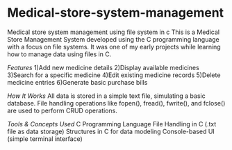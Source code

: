 # Medical-store-system-management
Medical store system management using file system in c
This is a Medical Store Management System developed using the C programming language with a focus on file systems. It was one of my early projects while learning how to manage data using files in C.


*Features*
1)Add new medicine details
2)Display available medicines
3)Search for a specific medicine
4)Edit existing medicine records
5)Delete medicine entries
6)Generate basic purchase bills


*How It Works*
All data is stored in a simple text file, simulating a basic database. File handling operations like fopen(), fread(), fwrite(), and fclose() are used to perform CRUD operations.


*Tools & Concepts Used*
C Programming Language
File Handling in C (.txt file as data storage)
Structures in C for data modeling
Console-based UI (simple terminal interface)
